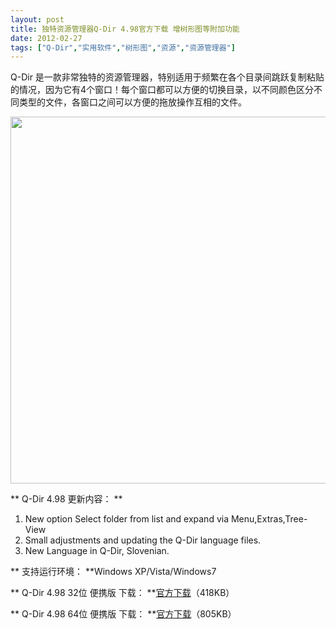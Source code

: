 ```yaml
---
layout: post
title: 独特资源管理器Q-Dir 4.98官方下载 增树形图等附加功能		
date: 2012-02-27
tags: ["Q-Dir","实用软件","树形图","资源","资源管理器"]
---
```


Q-Dir 是一款非常独特的资源管理器，特别适用于频繁在各个目录间跳跃复制粘贴的情况，因为它有4个窗口！每个窗口都可以方便的切换目录，以不同颜色区分不同类型的文件，各窗口之间可以方便的拖放操作互相的文件。

<a href="http://www.saqqdy.com/download/unique-resource-manager-q-dir/attachment/q-dir" rel="attachment wp-att-608"><img class="alignnone size-full wp-image-608" title="q-dir" src="q-dir.gif" alt="" width="543" height="587" /></a>

** Q-Dir 4.98 更新内容： **

1. New option Select folder from list and expand via Menu,Extras,Tree-View
2. Small adjustments and updating the Q-Dir language files.
3. New Language in Q-Dir, Slovenian.

** 支持运行环境： **Windows XP/Vista/Windows7

** Q-Dir 4.98 32位 便携版 下载： **<a title="Q-Dir 4.98 32位 便携版" href="http://www.softwareok.com/Download/Q-Dir_Portable.zip" target="_blank">官方下载</a>（418KB）

** Q-Dir 4.98 64位 便携版 下载： **<a title="Q-Dir 4.98 64位 便携版" href="http://www.softwareok.com/Download/Q-Dir_Portable_x64.zip" target="_blank">官方下载</a>（805KB）		